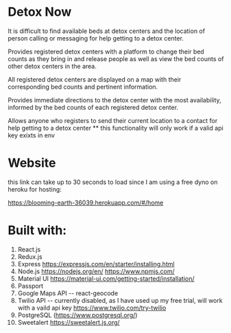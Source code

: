 # Detox Now

It is difficult to find available beds at detox centers and the location of person calling or messaging for help getting to a detox center.

Provides registered detox centers with a platform to change their bed counts as they bring in and release people as well as view the bed counts of other detox centers in the area.

All registered detox centers are displayed on a map with their corresponding bed counts and pertinent information.

Provides immediate directions to the detox center with the most availability, informed by the bed counts of each registered detox center.

Allows anyone who registers to send their current location to a contact for help getting to a detox center ** this functionality will only work if a valid api key exixts in env

# Website

this link can take up to 30 seconds to load since I am using a free dyno on heroku for hosting:

https://blooming-earth-36039.herokuapp.com/#/home

# Built with:
1. React.js
2. Redux.js
3. Express
https://expressjs.com/en/starter/installing.html
4. Node.js
https://nodejs.org/en/
https://www.npmjs.com/
5. Material UI
https://material-ui.com/getting-started/installation/
6. Passport
7. Google Maps API -- react-geocode
8. Twilio API -- currently disabled, as I have used up my free trial, will work with a vaild api key
https://www.twilio.com/try-twilio
9. PostgreSQL
(https://www.postgresql.org/)
10. Sweetalert 
https://sweetalert.js.org/






